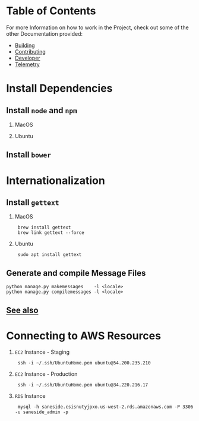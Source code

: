 # Table of Contents
For more Information on how to work in the Project, check out some of the other Documentation provided:
<!--ts-->
* [Building](docs/BUILDING.md)
* [Contributing](docs/CONTRIBUTING.md)
* [Developer](docs/CDEVELOPER.md)
* [Telemetry](docs/TELEMETRY.md)
<!--te-->

# Install Dependencies

## Install `node` and `npm`

1. MacOS

2. Ubuntu

## Install `bower`

# Internationalization

## Install `gettext`

1. MacOS

		brew install gettext
		brew link gettext --force

2. Ubuntu

		sudo apt install gettext

## Generate and compile Message Files

	python manage.py makemessages    -l <locale>
	python manage.py compilemessages -l <locale>

## [See also](http://www.marinamele.com/taskbuster-django-tutorial/internationalization-localization-languages-time-zones)

# Connecting to AWS Resources

1. `EC2` Instance - Staging

		ssh -i ~/.ssh/UbuntuHome.pem ubuntu@54.200.235.210

1. `EC2` Instance - Production

		ssh -i ~/.ssh/UbuntuHome.pem ubuntu@34.220.216.17

1. `RDS` Instance

		mysql -h saneside.csisnutyjpxo.us-west-2.rds.amazonaws.com -P 3306 -u saneside_admin -p
